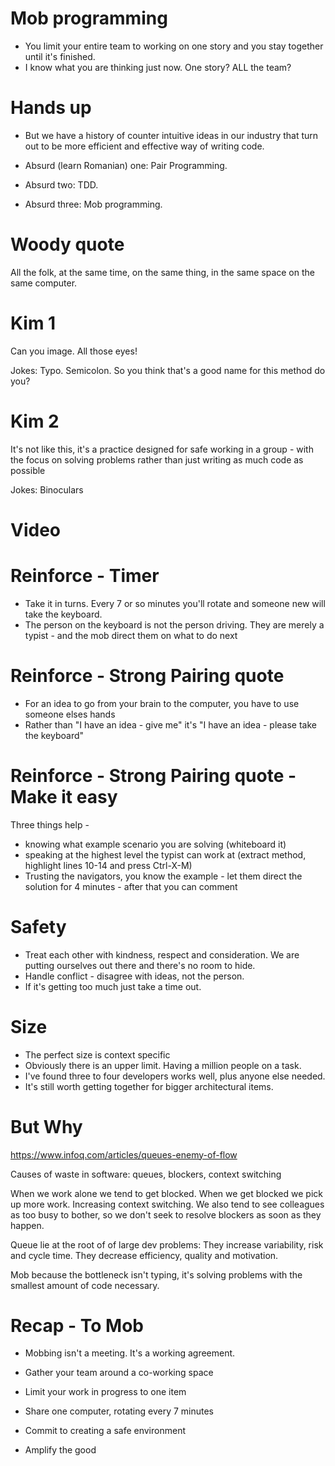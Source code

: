 # Mob programming

* You limit your entire team to working on one story and you stay together until it's finished.
* I know what you are thinking just now. One story? ALL the team?

# Hands up

* But we have a history of counter intuitive ideas in our industry that turn out to be more efficient and effective way of writing code.

* Absurd (learn Romanian) one: Pair Programming.
* Absurd two: TDD.
* Absurd three: Mob programming.

# Woody quote

All the folk, at the same time, on the same thing, in the same space on the same computer.

# Kim 1

Can you image. All those eyes!

Jokes: Typo. Semicolon. So you think that's a good name for this method do you?

# Kim 2

It's not like this, it's a practice designed for safe working in a group - with the focus on solving problems rather than just writing as much code as possible

Jokes: Binoculars

# Video

# Reinforce - Timer

* Take it in turns. Every 7 or so minutes you'll rotate and someone new will take the keyboard.
* The person on the keyboard is not the person driving. They are merely a typist - and the mob direct them on what to do next

# Reinforce - Strong Pairing quote

* For an idea to go from your brain to the computer, you have to use someone elses hands
* Rather than "I have an idea - give me" it's "I have an idea - please take the keyboard"

# Reinforce - Strong Pairing quote - Make it easy

Three things help -
* knowing what example scenario you are solving (whiteboard it)
* speaking at the highest level the typist can work at (extract method, highlight lines 10-14 and press Ctrl-X-M)
* Trusting the navigators, you know the example - let them direct the solution for 4 minutes - after that you can comment

# Safety

* Treat each other with kindness, respect and consideration. We are putting ourselves out there and there's no room to hide.
* Handle conflict - disagree with ideas, not the person.
* If it's getting too much just take a time out.

# Size

* The perfect size is context specific
* Obviously there is an upper limit. Having a million people on a task.
* I've found three to four developers works well, plus anyone else needed.
* It's still worth getting together for bigger architectural items.

# But Why

https://www.infoq.com/articles/queues-enemy-of-flow

Causes of waste in software: queues, blockers, context switching

When we work alone we tend to get blocked. When we get blocked we pick up more work. Increasing context switching. We also tend to see colleagues as too busy to bother, so we don't seek to resolve blockers as soon as they happen.

Queue lie at the root of of large dev problems: They increase variability, risk and cycle time. They decrease efficiency, quality and motivation.

Mob because the bottleneck isn't typing, it's solving problems with the smallest amount of code necessary.

# Recap - To Mob

* Mobbing isn't a meeting. It's a working agreement.

* Gather your team around a co-working space
* Limit your work in progress to one item
* Share one computer, rotating every 7 minutes
* Commit to creating a safe environment
* Amplify the good
